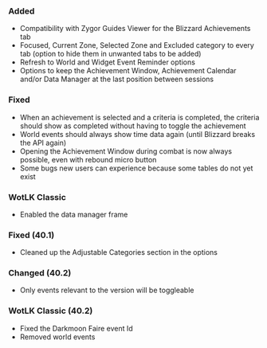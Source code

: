 <p><h3>Added</h3></p>
<ul>
<li>Compatibility with Zygor Guides Viewer for the Blizzard Achievements tab</li>
<li>Focused, Current Zone, Selected Zone and Excluded category to every tab (option to hide them in unwanted tabs to be added)</li>
<li>Refresh to World and Widget Event Reminder options</li>
<li>Options to keep the Achievement Window, Achievement Calendar and/or Data Manager at the last position between sessions</li>
</ul>
<p><h3>Fixed</h3></p>
<ul>
<li>When an achievement is selected and a criteria is completed, the criteria should show as completed without having to toggle the achievement</li>
<li>World events should always show time data again (until Blizzard breaks the API again)</li>
<li>Opening the Achievement Window during combat is now always possible, even with rebound micro button</li>
<li>Some bugs new users can experience because some tables do not yet exist</li>
</ul>
<p><h3>WotLK Classic</h3></p>
<ul>
<li>Enabled the data manager frame</li>
</ul>
<p><h3>Fixed (40.1)</h3></p>
<ul>
<li>Cleaned up the Adjustable Categories section in the options</li>
</ul>
<p><h3>Changed (40.2)</h3></p>
<ul>
<li>Only events relevant to the version will be toggleable</li>
</ul>
<p><h3>WotLK Classic (40.2)</h3></p>
<ul>
<li>Fixed the Darkmoon Faire event Id</li>
<li>Removed world events</li>
</ul>
